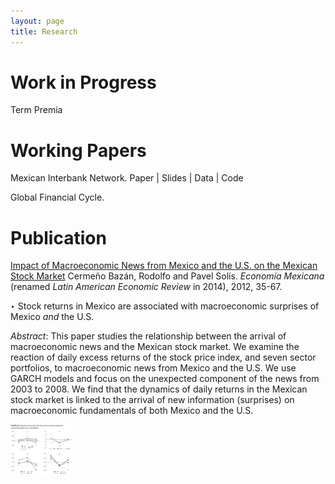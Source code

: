 ```yaml
---
layout: page
title: Research
---
```


# Work in Progress

Term Premia

# Working Papers

Mexican Interbank Network.
Paper | Slides | Data | Code

Global Financial Cycle.

# Publication

[Impact of Macroeconomic News from Mexico and the U.S. on the Mexican Stock Market](http://www.economiamexicana.cide.edu/num_anteriores/XXI-1/02_EM_Impacto%20de%20sorpresas(35-67).pdf)
Cermeño Bazán, Rodolfo  and Pavel Solís. *Economía Mexicana* (renamed *Latin American Economic Review* in 2014), 2012, 35-67.

‣ Stock returns in Mexico are associated with macroeconomic surprises of Mexico *and* the U.S.

*Abstract*: This paper studies the relationship between the arrival of macroeconomic news and the Mexican stock market. We examine the reaction of daily excess returns of the stock price index, and seven sector portfolios, to macroeconomic news from Mexico and the U.S. We use GARCH models and focus on the unexpected component of the news from 2003 to 2008. We find that the dynamics of daily returns in the Mexican stock market is linked to the arrival of new information (surprises) on macroeconomic fundamentals of both Mexico and the U.S.

<img class="center" width="100" height="80" src="/files/research/VolMacroNewsFigA.png">
